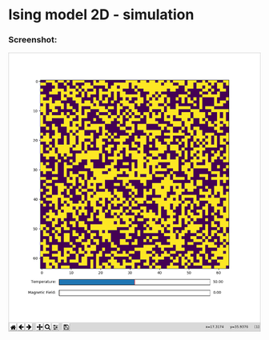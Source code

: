 # Ising model 2D - simulation

### Screenshot:
![screenshot](https://github.com/diwko/ising-model-2d/blob/master/screenshot.png  "screenshot")